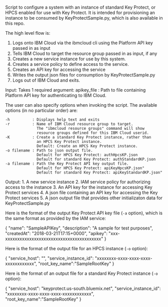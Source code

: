 Script to configure a system with an instance of 
standard Key Protect, or HPCS enabled for use with Key Protect.
It is intended for provisioning an instance to be consumed
by KeyProtectSample.py, which is also available in this repo.

The high level flow is:
  1. Logs onto IBM Cloud via the ibmcloud cli using the
     Platform API key passed in as input
  2. Tells IBM Cloud to target the resource group
     passed in as input, if any
  3. Creates a new service instance for use
     by this system.
  4. Creates a service policy to define access to
     the service.
  5. Creates an API key for accessing the service
  6. Writes the output json files for consumption by
     KeyProtectSample.py
  7. Logs out of IBM Cloud and exits.

Input:
Takes 1 required argument:
  apikey_file : Path to file containing Platform API key for
                authenticating to IBM Cloud.

The user can also specify options when invoking the script. 
The available options (in no particular order) are:

    -h          : Displays help text and exits
    -r          : Name of IBM Cloud resource group to target.
                  The "ibmcloud resource groups" command will show
                  resource groups defined for this IBM Cloud userid.
    -K          : Create a standard Key Protect instance, rather than
                  an HPCS Key Protect instance.
                  Default: Create an HPCS Key Protect instance.
    -o filename : Path to json output file.
                  Default for HPCS Key Protect: authHpcsKP.json
                  Default for standard Key Protect: authStandardKP.json
    -a filename : Path the Key Protect API key output file.
                  Default for HPCS Key Protect: apiKeyHpcsKP.json"
                  Default for standard Key Protect: apiKeyStandardKP.json"

Output: 1. A new service instance
        2. IAM service policy for authorizing access to the instance
        3. An API key for the instance for accessing Key Protect services
        4. A json file containing an API key for accessing
           the Key Protect services
        5. A json output file that provides other initializaton data
           for KeyProtectSample.py

Here is the format of the output Key Protect API key file (`-a` option), which
is the same format as provided by the IAM service:

   {
   "name": "SampleAPIKey",
   "description": "A sample for test purposes",
   "createdAt": "2018-03-21T17:15+0000",
   "apikey": "xxx-xxxxxxxxxxxxxxxxxxxxxxxxxxxxxxxxxxxxxxxx"
   }

Here is the format of the output file for an HPCS instance (`-o` option):

   {
   "service_host": "",
   "service_instance_id": "xxxxxxxx-xxxx-xxxx-xxxx-xxxxxxxxxxxx",
   "root_key_name":"SampleRootKey"
   }

Here is the format of an output file for a standard Key Protect instance (`-o` option):

   {
   "service_host": "keyprotect.us-south.bluemix.net",
   "service_instance_id": "xxxxxxxx-xxxx-xxxx-xxxx-xxxxxxxxxxxx",
   "root_key_name":"SampleRootKey"
   }


